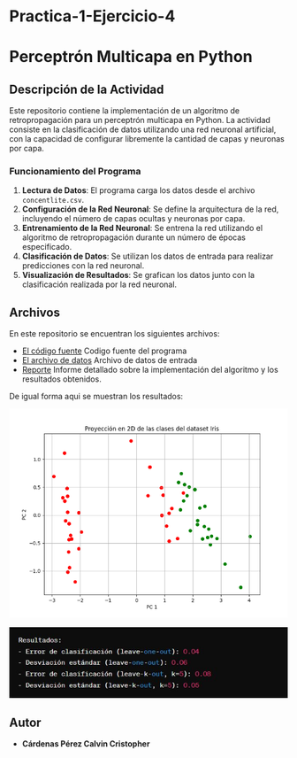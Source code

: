 # Practica-1-Ejercicio-4
# Perceptrón Multicapa en Python

## Descripción de la Actividad

Este repositorio contiene la implementación de un algoritmo de retropropagación para un perceptrón multicapa en Python. La actividad consiste en la clasificación de datos utilizando una red neuronal artificial, con la capacidad de configurar libremente la cantidad de capas y neuronas por capa.

### Funcionamiento del Programa

1. **Lectura de Datos**: El programa carga los datos desde el archivo `concentlite.csv`.
2. **Configuración de la Red Neuronal**: Se define la arquitectura de la red, incluyendo el número de capas ocultas y neuronas por capa.
3. **Entrenamiento de la Red Neuronal**: Se entrena la red utilizando el algoritmo de retropropagación durante un número de épocas especificado.
4. **Clasificación de Datos**: Se utilizan los datos de entrada para realizar predicciones con la red neuronal.
5. **Visualización de Resultados**: Se grafican los datos junto con la clasificación realizada por la red neuronal.

## Archivos

En este repositorio se encuentran los siguientes archivos:

- [El código fuente](codigo.py) Codigo fuente del programa
- [El archivo de datos](irisbin.csv) Archivo de datos de entrada
- [Reporte](Reporte.pdf) Informe detallado sobre la implementación del algoritmo y los resultados obtenidos.

De igual forma aqui se muestran los resultados:

![Gráfica de los resultados](Resultados.png)


![Resultados en consola](Resultados2.JPG)

## Autor

- **Cárdenas Pérez Calvin Cristopher**
